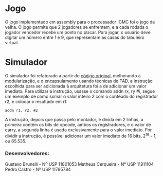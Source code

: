# Jogo
O jogo implementado em assembly para o processador ICMC foi o jogo da velha. O jogo permite que 2 jogadores se enfrentem, e a cada rodada o jogador vencedor recebe um ponto no placar. Para jogar, o usuário deve digitar um número entre 1 e 9, que representam as casas do  tabuleiro virtual.

# Simulador
O simulador foi refatorado a partir do [código original](https://github.com/simoesusp/Processador-ICMC/blob/master/Simple_Simulator/simple_simulator_template.c), melhorando a modularização, e o encapsulamento usando técnicas de TAD, a instrução escolhida para ser adicionada à arquitetura foi a de adicionar um valor imediato. Para utilizar a instrução, usasse o comando addn rx, ry #i, segue um exemplo de como somar o valor inteiro 2 com o conteúdo do registrador r2, e colocar o resultado em r1: 
```
addn r1, r2, #2
```
A instrução, depois que passa pelo montador, é divida em 2 linhas, a primeira contém os bits de opcode, ambos os registradores, e o valor de carry, a segunda linha é usada exclusivamente para o valor imediato. Por dividir a instrução, é possível adicionar um valor imediato de 16 bits, 2<sup>16</sup> - 1, ou 65.535.


### Desenvolvedores:
Gustavo Brunelli - Nº USP 11801053
Matheus Cerqueira - Nº USP 11911104
Pedro Castro - Nº USP 11795784


